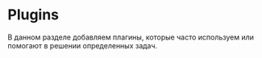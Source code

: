# Plugins
В данном разделе добавляем плагины, которые часто используем или помогают в решении определенных задач.
